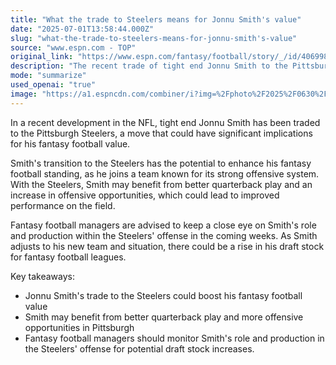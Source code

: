 ```yaml
---
title: "What the trade to Steelers means for Jonnu Smith's value"
date: "2025-07-01T13:58:44.000Z"
slug: "what-the-trade-to-steelers-means-for-jonnu-smith's-value"
source: "www.espn.com - TOP"
original_link: "https://www.espn.com/fantasy/football/story/_/id/40699880/fantasy-football-injuries-position-battles-nfl-news-analysis"
description: "The recent trade of tight end Jonnu Smith to the Pittsburgh Steelers has the potential to significantly impact his fantasy football value due to the team's strong offensive system. With the Steelers, Smith could benefit from better quarterback play and an increase in offensive opportunities, leading to improved performance on the field. Fantasy football managers are advised to closely monitor Smith's role and production within the Steelers' offense in the coming weeks.  As Smith adjusts to his new team and situation, there is a possibility of a rise in his draft stock for fantasy football leagues. The move to the Steelers could provide Smith with a platform to showcase his skills and potentially increase his fantasy football value. Fantasy football managers should keep a close eye on how Smith is utilized in the Steelers' offense and how he performs in order to make informed decisions about drafting him for their teams.  Overall, the trade of Jonnu Smith to the Pittsburgh Steelers presents an opportunity for his fantasy football value to increase. With the potential for better quarterback play and more offensive opportunities, Smith could see a boost in his performance and production on the field. Fantasy football managers should stay informed about Smith's role within the Steelers' offense and be prepared for potential draft stock increases as he settles into his new team."
mode: "summarize"
used_openai: "true"
image: "https://a1.espncdn.com/combiner/i?img=%2Fphoto%2F2025%2F0630%2Fr1513251_1296x729_16%2D9.jpg"
---
```


In a recent development in the NFL, tight end Jonnu Smith has been traded to the Pittsburgh Steelers, a move that could have significant implications for his fantasy football value.

Smith's transition to the Steelers has the potential to enhance his fantasy football standing, as he joins a team known for its strong offensive system. With the Steelers, Smith may benefit from better quarterback play and an increase in offensive opportunities, which could lead to improved performance on the field.

Fantasy football managers are advised to keep a close eye on Smith's role and production within the Steelers' offense in the coming weeks. As Smith adjusts to his new team and situation, there could be a rise in his draft stock for fantasy football leagues.

Key takeaways:
- Jonnu Smith's trade to the Steelers could boost his fantasy football value
- Smith may benefit from better quarterback play and more offensive opportunities in Pittsburgh
- Fantasy football managers should monitor Smith's role and production in the Steelers' offense for potential draft stock increases.
